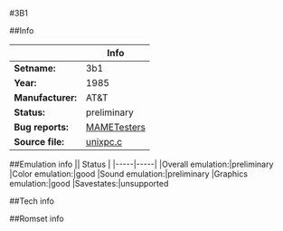 #3B1

##Info

||Info|
|-----|-----|
|**Setname:**|3b1
|**Year:**|1985
|**Manufacturer:**|AT&T
|**Status:**|preliminary
|**Bug reports:**|[MAMETesters](http://mametesters.org/view_all_set.php?type=1&temporary=y&search=unixpc.c)
|**Source file:**|[unixpc.c](https://github.com/mamedev/mame/blob/master/src/mess/drivers/unixpc.c)

##Emulation info
|| Status |
|-----|-----|
|Overall emulation:|preliminary
|Color emulation:|good
|Sound emulation:|preliminary
|Graphics emulation:|good
|Savestates:|unsupported

##Tech info

##Romset info

<!--- START OF EDITED COMMENT DO NOT TOUCH TEXT ABOVE-->
